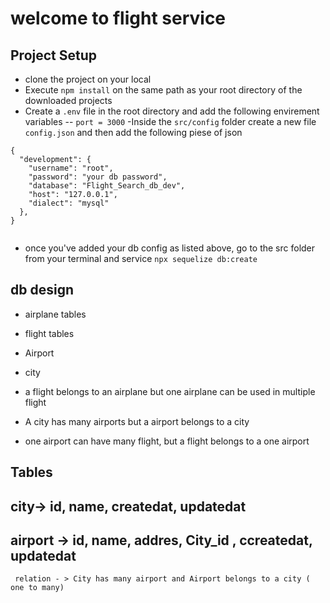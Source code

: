 # welcome to flight service

## Project Setup
- clone the project on your local
- Execute `npm install` on the same path as your root directory of the downloaded projects
- Create a `.env` file in the root directory and add the following envirement variables 
-- `port = 3000`
-Inside the `src/config` folder create a new file `config.json` and then add the following piese of json

```
{
  "development": {
    "username": "root",
    "password": "your db password",
    "database": "Flight_Search_db_dev",
    "host": "127.0.0.1",
    "dialect": "mysql"
  },
}


```


- once you've added your db config as listed above, go to the src folder from your terminal and service `npx sequelize db:create`

## db design

- airplane tables
- flight tables
- Airport
- city


- a flight  belongs to an airplane but one airplane can be used in multiple flight
- A city has many airports but a airport belongs to a city
- one airport can have many flight, but a flight belongs to a one airport

##  Tables

## city-> id, name, createdat, updatedat

## airport -> id, name, addres, City_id , ccreatedat, updatedat
     relation - > City has many airport and Airport belongs to a city ( one to many)